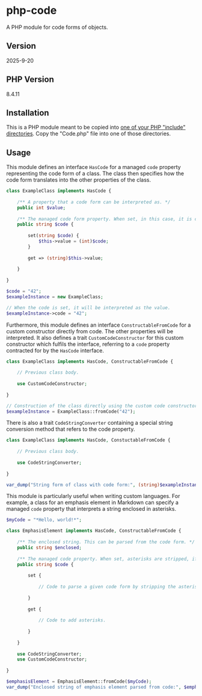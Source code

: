 # php-code
A PHP module for code forms of objects.

## Version
2025-9-20

## PHP Version
8.4.11

## Installation
This is a PHP module meant to be copied into [one of your PHP "include" directories](https://www.php.net/manual/en/ini.core.php#ini.include-path). Copy the "Code.php" file into one of those directories.

## Usage
This module defines an interface `HasCode` for a managed `code` property representing the code form of a class. The class then specifies how the code form translates into the other properties of the class.

```php
class ExampleClass implements HasCode {
    
    /** A property that a code form can be interpreted as. */
    public int $value;
    
    /** The managed code form property. When set, in this case, it is converted to the value property. When gotten, it is converted from the value. */
    public string $code {
        
        set(string $code) {   
            $this->value = (int)$code;
        }
        
        get => (string)$this->value;
        
    }
    
}

$code = "42";
$exampleInstance = new ExampleClass;

// When the code is set, it will be interpreted as the value.
$exampleInstance->code = "42";
```
    
Furthermore, this module defines an interface `ConstructableFromCode` for a custom constructor directly from code. The other properties will be interpreted. It also defines a trait `CustomCodeConstructor` for this custom constructor which fulfils the interface, referring to a `code` property contracted for by the `HasCode` interface.

```php
class ExampleClass implements HasCode, ConstructableFromCode {
    
    // Previous class body.
    
    use CustomCodeConstructor;
    
}

// Construction of the class directly using the custom code constructor.
$exampleInstance = ExampleClass::fromCode("42");
```
    
There is also a trait `CodeStringConverter` containing a special string conversion method that refers to the code property.

```php
class ExampleClass implements HasCode, ConstuctableFromCode {
    
    // Previous class body.
    
    use CodeStringConverter;
    
}

var_dump("String form of class with code form:", (string)$exampleInstance); // Expected output: `"42"`.
```

This module is particularly useful when writing custom languages. For example, a class for an emphasis element in Markdown can specify a managed `code` property that interprets a string enclosed in asterisks.

```php
$myCode = "*Hello, world!*";

class EmphasisElement implements HasCode, ConstructableFromCode {
    
    /** The enclosed string. This can be parsed from the code form. */
    public string $enclosed;
    
    /** The managed code property. When set, asterisks are stripped, if present, then the resulting enclosed string is assigned to the `enclosed` property. Thus the code is a PHP virtual property. */
    public string $code {
        
        set {
            
            // Code to parse a given code form by stripping the asterisks.
            
        }
        
        get {
            
            // Code to add asterisks.
            
        }
        
    }
    
    use CodeStringConverter;
    use CustomCodeConstructor;
    
}

$emphasisElement = EmphasisElement::fromCode($myCode);
var_dump("Enclosed string of emphasis element parsed from code:", $emphasisElement->enclosed) // Expected output: `"Hello, world!"`.
```

